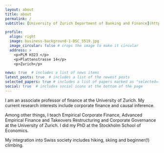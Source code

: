 ```yaml
---
layout: about
title: about
permalink: /
subtitle: [University of Zurich Department of Banking and Finance](https://www.bf.uzh.ch) and [Swiss Finance Institute](https://www.sfi.ch/en/).

profile:
  align: right
  image: business-background-1-DSC_5519.jpg
  image_circular: false # crops the image to make it circular
  address: >
    <p>PLM H323 </p>
    <p>Plattenstrasse 14</p>
    <p>Zurich</p>

news: true  # includes a list of news items
latest_posts: true  # includes a list of the newest posts
selected_papers: true # includes a list of papers marked as "selected={true}"
social: true  # includes social icons at the bottom of the page
---
```


I am an associate professor of finance at the University of Zurich. My current research interests include corporate finance and causal inference.   

Among other things, I teach Empirical Corporate Finance, Advanced Empirical Finance and Takeovers Restructuring and Corporate Governance at the University of Zurich. I did my PhD at the Stockholm School of Economics.

My integration into Swiss society includes hiking, skiing and beginner(!) climbing.
